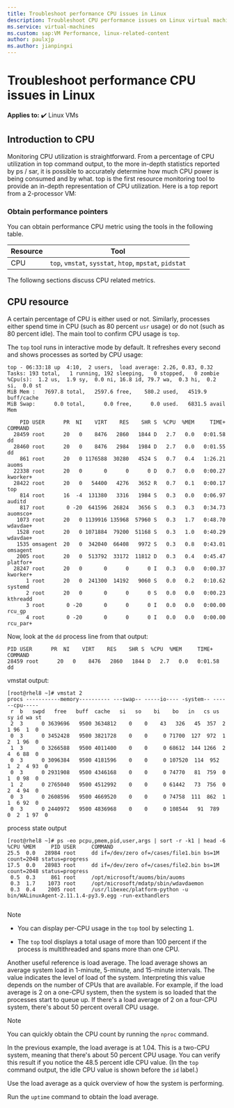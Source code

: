 ```yaml
---
title: Troubleshoot performance CPU issues in Linux
description: Troubleshoot CPU performance issues on Linux virtual machines in Azure.
ms.service: virtual-machines
ms.custom: sap:VM Performance, linux-related-content
author: paulxjp
ms.author: jianpingxi
---
```

# Troubleshoot performance CPU issues in Linux

**Applies to:** :heavy_check_mark: Linux VMs

## Introduction to CPU

Monitoring CPU utilization is straightforward. From a percentage of CPU utilization in top command output, to the more in-depth statistics reported by ps / sar, it is possible to accurately determine how much CPU power is being consumed and by what.
top is the first resource monitoring tool to provide an in-depth representation of CPU utilization. Here is a top report from a 2-processor VM:

### Obtain performance pointers

You can obtain performance CPU metric using the tools in the following table.

|Resource|Tool|
|---|---|
|CPU|`top`, `vmstat`, `sysstat`, `htop`, `mpstat`, `pidstat`|

The followng sections discuss CPU related metrics.

## CPU resource

A certain percentage of CPU is either used or not. Similarly, processes either spend time in CPU (such as 80 percent `usr` usage) or do not (such as 80 percent idle). The main tool to confirm CPU usage is `top`.

The `top` tool runs in interactive mode by default. It refreshes every second and shows processes as sorted by CPU usage:

```output
top - 06:33:18 up  4:10,  2 users,  load average: 2.26, 0.83, 0.32
Tasks: 193 total,   1 running, 192 sleeping,   0 stopped,   0 zombie
%Cpu(s):  1.2 us,  1.9 sy,  0.0 ni, 16.8 id, 79.7 wa,  0.3 hi,  0.2 si,  0.0 st
MiB Mem :   7697.8 total,   2597.6 free,    580.2 used,   4519.9 buff/cache
MiB Swap:      0.0 total,      0.0 free,      0.0 used.   6831.5 avail Mem

    PID USER      PR  NI    VIRT    RES    SHR S  %CPU  %MEM     TIME+ COMMAND
  28459 root      20   0    8476   2860   1844 D   2.7   0.0   0:01.58 dd
  28460 root      20   0    8476   2984   1984 D   2.7   0.0   0:01.55 dd
    861 root      20   0 1176588  30280   4524 S   0.7   0.4   1:26.21 auoms
  22338 root      20   0       0      0      0 D   0.7   0.0   0:00.27 kworker+
  28422 root      20   0   54400   4276   3652 R   0.7   0.1   0:00.17 top
    814 root      16  -4  131380   3316   1984 S   0.3   0.0   0:06.97 auditd
    817 root       0 -20  641596  26824   3656 S   0.3   0.3   0:34.73 auomsco+
   1073 root      20   0 1139916 135968  57960 S   0.3   1.7   0:48.70 wdavdae+
   1528 root      20   0 1071884  79200  51168 S   0.3   1.0   0:40.29 wdavdae+
   1535 omsagent  20   0  342040  66408   9972 S   0.3   0.8   0:43.01 omsagent
   2005 root      20   0  513792  33172  11812 D   0.3   0.4   0:45.47 platfor+
  28247 root      20   0       0      0      0 I   0.3   0.0   0:00.37 kworker+
      1 root      20   0  241300  14192   9060 S   0.0   0.2   0:10.62 systemd
      2 root      20   0       0      0      0 S   0.0   0.0   0:00.23 kthreadd
      3 root       0 -20       0      0      0 I   0.0   0.0   0:00.00 rcu_gp
      4 root       0 -20       0      0      0 I   0.0   0.0   0:00.00 rcu_par+

```

Now, look at the `dd` process line from that output:

```output
PID USER      PR  NI    VIRT    RES    SHR S  %CPU  %MEM     TIME+ COMMAND
28459 root      20   0    8476   2860   1844 D   2.7   0.0   0:01.58 dd
```


vmstat output:
```
[root@rhel8 ~]# vmstat 2
procs -----------memory---------- ---swap-- -----io---- -system-- ------cpu-----
 r  b   swpd   free   buff  cache   si   so    bi    bo   in   cs us sy id wa st
 2  3      0 3639696   9500 3634812    0    0    43   326   45  357  2  1 96  1  0
 0  3      0 3452428   9500 3821728    0    0     0 71700  127  972  1  2  1 96  0
 1  3      0 3266588   9500 4011400    0    0     0 68612  144 1266  2  4  6 88  0
 0  3      0 3096384   9500 4181596    0    0     0 107520  114  952  1  2  4 93  0
 0  3      0 2931908   9500 4346168    0    0     0 74770   81  759  0  1  0 98  0
 1  2      0 2765040   9500 4512992    0    0     0 61442   73  756  0  2  4 94  0
 0  3      0 2608596   9500 4669520    0    0     0 74758  111  862  1  1  6 92  0
 0  3      0 2440972   9500 4836968    0    0     0 108544   91  789  0  2  1 97  0

```

process state output
```
[root@rhel8 ~]# ps -eo pcpu,pmem,pid,user,args | sort -r -k1 | head -6
%CPU %MEM     PID USER     COMMAND
25.5  0.0   28984 root     dd if=/dev/zero of=/cases/file1.bin bs=1M count=2048 status=progress
17.5  0.0   28983 root     dd if=/dev/zero of=/cases/file2.bin bs=1M count=2048 status=progress
 0.5  0.3     861 root     /opt/microsoft/auoms/bin/auoms
 0.3  1.7    1073 root     /opt/microsoft/mdatp/sbin/wdavdaemon
 0.3  0.4    2005 root     /usr/libexec/platform-python -u bin/WALinuxAgent-2.11.1.4-py3.9.egg -run-exthandlers


```
> [!NOTE]
> - You can display per-CPU usage in the `top` tool by selecting <kbd>1</kbd>.
>
> - The `top` tool displays a total usage of more than 100 percent if the process is multithreaded and spans more than one CPU.

Another useful reference is load average. The load average shows an average system load in 1-minute, 5-minute, and 15-minute intervals. The value indicates the level of load of the system. Interpreting this value depends on the number of CPUs that are available. For example, if the load average is 2 on a one-CPU system, then the system is so loaded that the processes start to queue up. If there's a load average of 2 on a four-CPU system, there's about 50 percent overall CPU usage.

> [!NOTE]
> You can quickly obtain the CPU count by running the `nproc` command.

In the previous example, the load average is at 1.04. This is a two-CPU system, meaning that there's about 50 percent CPU usage. You can verify this result if you notice the 48.5 percent idle CPU value. (In the `top` command output, the idle CPU value is shown before the `id` label.)

Use the load average as a quick overview of how the system is performing.

Run the `uptime` command to obtain the load average.
